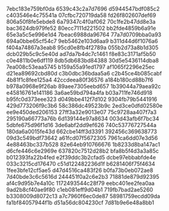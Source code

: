 7ebc183e759bf0da
6539c43c2a7d7696
d5944547bdf085c2
c403546e4c75541a
07cfbc720719da58
fd26f802607def69
806a50f8fe5ebde8
6a79347c4f0af062
70c1fe2b47dd8e3a
bac3624db979fe52
80ecc7111d221502
bb2fde4859b6a91e
65e3a5c5e996e1d4
7beac6988da96764
77a7d0709bba0a93
694a0bbe65cf54c7
9eb5462e103d6aa9
b311d44d6f1076a6
f404a74867a3eab8
95cd0e8fb4f2789a
055b2d73a8b1d305
dcb029b5c9c5e40d
ad7da7b4dc7c1461
f8e83c3171af5b50
c0e4811b0e6df119
8db5db683bd84388
30d5e5436114dba8
7ea008c53eaa5745
b159a55a91ed1797
af1065f2296e25ec
d21ea89692cbd80d
c3b0dbc36bdaa5a6
c2b45ce4b085cabf
4b81f1c8fee125a4
42ccdeea80f36576
a184b180cd88b7f6
b978a0968e9f26ab
89aee7305eebd657
1b39044a79aea92c
e45816761e141186
3a6ae59bd794a4fa
b03a711fe746d918
b95fc0d373eee323
d049bbe412f7d102
9304fb79b5441916
429d773206f9c3b6
58c386dc49523b9c
2ed3ce0dfd02580e
ee9e450ded206153
27ff3a32e9013e07
75c9728aa407f7a3
295190a66773a76b
6d139144e97a8634
003d43afb6f7bc34
5dbfe675d96f1d16
3de6abf2dd9ef626
740c53776727544a
180da6a0015fe43d
662cbe14ff3d3391
392456c369638773
09d3c549bdf73642
a61fcd07f5672305
7961ca6dd07e3d56
4e88463bc337b528
82e64eb910766676
1b8233d8ba147ac1
d6cfe446c6e2969e
637820c7512d28b2
bfa8b5f4d3a3a85c
b012393fa22b4fed
e2f39ddc3b2cfad5
dcbe97ebbabfde4e
033c3215cd176470
c51d122482236d1f
b6281406f75f4634
1fee3bfe12cf5ae5
d47d4516ca483f26
b0fa73b0eb072ae8
7d40bde3c6c5616d
244451f0a2c6e2b3
71881de879d92395
af4c9d95b7e4a10c
1172493544c28f79
eebc401ee2fea0aa
9ad2b8cf40ae9f80
c1eb081eff9d04b1
719fb7bad2ae5260
b3308009d8072c13
a7c7960f6ec0de87
58981759ecdd09da
fa1bf84057944f1b
d51a56dc804230cf
7d81b9e6e48a8bb1
